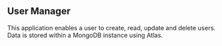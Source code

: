 ## User Manager

This application enables a user to create, read, update and delete users.
Data is stored within a MongoDB instance using Atlas.
